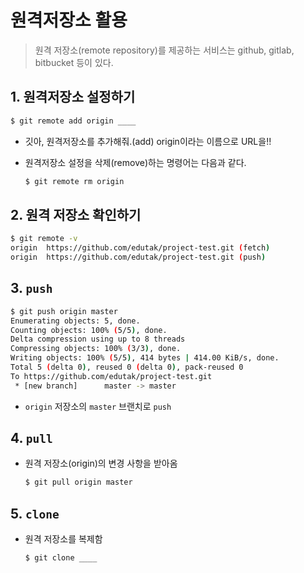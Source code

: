 # 원격저장소 활용

> 원격 저장소(remote repository)를 제공하는 서비스는 github, gitlab, bitbucket 등이 있다.

## 1. 원격저장소 설정하기

```bash
$ git remote add origin ____
```

* 깃아, 원격저장소를 추가해줘.(add) origin이라는 이름으로 URL을!!

* 원격저장소 설정을 삭제(remove)하는 명령어는 다음과 같다. 

  ```bash
  $ git remote rm origin
  ```

## 2. 원격 저장소 확인하기

```bash
$ git remote -v
origin  https://github.com/edutak/project-test.git (fetch)
origin  https://github.com/edutak/project-test.git (push)
```

## 3. `push`

```bash
$ git push origin master
Enumerating objects: 5, done.
Counting objects: 100% (5/5), done.
Delta compression using up to 8 threads
Compressing objects: 100% (3/3), done.
Writing objects: 100% (5/5), 414 bytes | 414.00 KiB/s, done.
Total 5 (delta 0), reused 0 (delta 0), pack-reused 0
To https://github.com/edutak/project-test.git
 * [new branch]      master -> master
```

* `origin` 저장소의 `master` 브랜치로 `push`

## 4. `pull`

* 원격 저장소(origin)의 변경 사항을 받아옴

  ```bash
  $ git pull origin master
  ```

## 5. `clone`

* 원격 저장소를 복제함

  ```bash
  $ git clone ____
  ```

  











